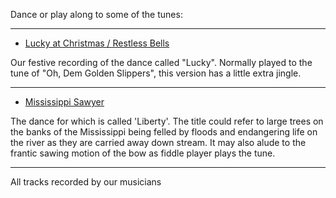 Dance or play along to some of the tunes:

---
- [ Lucky at Christmas / Restless Bells](media/RestlessBellsAndTaps.Mp3)

Our festive recording of the dance called "Lucky". Normally played to the tune of "Oh, Dem Golden Slippers", this version has a little extra jingle.

---
- [Mississippi Sawyer](media/MississippiSawyer.Mp3)

The dance for which is called 'Liberty'.
The title could refer to large trees on the banks of the Mississippi being felled by floods and endangering life on the river as they are carried away down stream. It may also alude to the frantic sawing motion of the bow as fiddle player plays the tune.

---

All tracks recorded by our musicians
